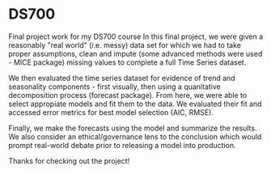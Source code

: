 # DS700
Final project work for my DS700 course
In this final project, we were given a reasonably "real world" (i.e. messy) data set for which we had to take proper assumptions, clean and impute (some advanced methods were used - MICE package) missing values to complete a full Time Series dataset. 

We then evaluated the time series dataset for evidence of trend and seasonality components - first visually, then using a quanitative decomposition process (forecast package). From here, we were able to select appropiate models and fit them to the data. We evaluated their fit and accessed error metrics for best model selection (AIC, RMSE). 

Finally, we make the forecasts using the model and summarize the results. We also consider an ethical/governance lens to the conclusion which would prompt real-world debate prior to releasing a model into production. 

Thanks for checking out the project!
